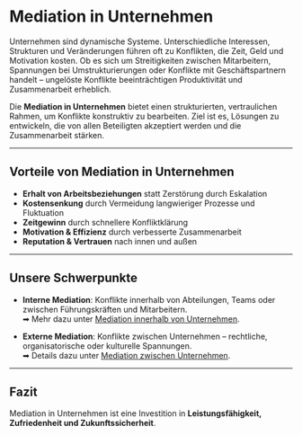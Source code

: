 # Mediation in Unternehmen

Unternehmen sind dynamische Systeme. Unterschiedliche Interessen, Strukturen und Veränderungen führen oft zu Konflikten, die Zeit, Geld und Motivation kosten. Ob es sich um Streitigkeiten zwischen Mitarbeitern, Spannungen bei Umstrukturierungen oder Konflikte mit Geschäftspartnern handelt – ungelöste Konflikte beeinträchtigen Produktivität und Zusammenarbeit erheblich.  

Die **Mediation in Unternehmen** bietet einen strukturierten, vertraulichen Rahmen, um Konflikte konstruktiv zu bearbeiten. Ziel ist es, Lösungen zu entwickeln, die von allen Beteiligten akzeptiert werden und die Zusammenarbeit stärken.

---

## Vorteile von Mediation in Unternehmen

- **Erhalt von Arbeitsbeziehungen** statt Zerstörung durch Eskalation  
- **Kostensenkung** durch Vermeidung langwieriger Prozesse und Fluktuation  
- **Zeitgewinn** durch schnellere Konfliktklärung  
- **Motivation & Effizienz** durch verbesserte Zusammenarbeit  
- **Reputation & Vertrauen** nach innen und außen  

---

## Unsere Schwerpunkte

- **Interne Mediation**: Konflikte innerhalb von Abteilungen, Teams oder zwischen Führungskräften und Mitarbeitern.  
➡ Mehr dazu unter [Mediation innerhalb von Unternehmen](01_Sicherheits-Koordination_und_Mediation/mediation_in_unternehmen/intern/index.md).  

- **Externe Mediation**: Konflikte zwischen Unternehmen – rechtliche, organisatorische oder kulturelle Spannungen.  
➡ Details dazu unter [Mediation zwischen Unternehmen](01_Sicherheits-Koordination_und_Mediation/mediation_in_unternehmen/extern/index.md).  

---

## Fazit

Mediation in Unternehmen ist eine Investition in **Leistungsfähigkeit, Zufriedenheit und Zukunftssicherheit**.
